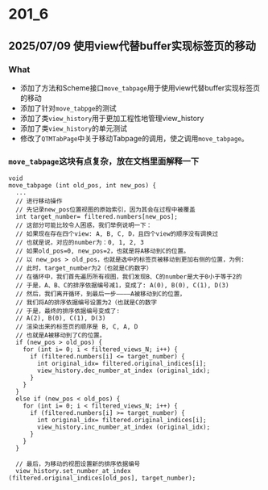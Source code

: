 # 201_6
## 2025/07/09 使用view代替buffer实现标签页的移动
### What
- 添加了方法和Scheme接口`move_tabpage`用于使用view代替buffer实现标签页的移动
- 添加了针对`move_tabpge`的测试
- 添加了类`view_history`用于更加工程性地管理view_history
- 添加了类`view_history`的单元测试
- 修改了`QTMTabPage`中关于移动Tabpage的调用，使之调用`move_tabpage`。

### `move_tabpage`这块有点复杂，放在文档里面解释一下
```
void
move_tabpage (int old_pos, int new_pos) {
  ...
  // 进行移动操作
  // 先记录new_pos位置视图的原始索引，因为其会在过程中被覆盖
  int target_number= filtered.numbers[new_pos];
  // 这部分可能比较令人困惑，我们举例说明一下：
  // 如果现在存在四个view: A, B, C, D，且四个view的顺序没有调换过
  // 也就是说，对应的number为：0, 1, 2, 3
  // 如果old_pos=0, new_pos=2，也就是将A移动到C的位置。
  // 以 new_pos > old_pos，也就是选中的标签页被移动到更加右侧的位置，为例:
  // 此时，target_number为2（也就是C的数字）
  // 在循环中，我们首先遍历所有视图，我们发现B、C的number是大于0小于等于2的
  // 于是，A、B、C的排序依据编号减1，变成了: A(0), B(0), C(1), D(3)
  // 然后，我们离开循环，到最后一步————A被移动到C的位置，
  // 我们将A的排序依据编号设置为2（也就是C的数字
  // 于是，最终的排序依据编号变成了:
  // A(2), B(0), C(1), D(3)
  // 渲染出来的标签页的顺序是 B, C, A, D
  // 也就是A被移动到了C的位置。
  if (new_pos > old_pos) {
    for (int i= 0; i < filtered_views_N; i++) {
      if (filtered.numbers[i] <= target_number) {
        int original_idx= filtered.original_indices[i];
        view_history.dec_number_at_index (original_idx);
      }
    }
  }
  else if (new_pos < old_pos) {
    for (int i= 0; i < filtered_views_N; i++) {
      if (filtered.numbers[i] >= target_number) {
        int original_idx= filtered.original_indices[i];
        view_history.inc_number_at_index (original_idx);
      }
    }
  }

  // 最后，为移动的视图设置新的排序依据编号
  view_history.set_number_at_index (filtered.original_indices[old_pos], target_number);

